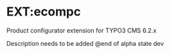 EXT:ecompc
======

Product configurator extension for TYPO3 CMS 6.2.x

  Description needs to be added @end of alpha state dev
